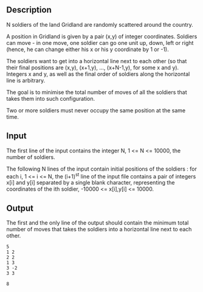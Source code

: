 <h2>Description</h2><p>N soldiers of the land Gridland are randomly scattered around the country.</p><p>A position in Gridland is given by a pair (x,y) of integer coordinates. Soldiers can move - in one move, one soldier can go one unit up, down, left or right (hence, he can change either his x or his y coordinate by 1 or -1).</p><p>The soldiers want to get into a horizontal line next to each other (so that their final positions are (x,y), (x+1,y), ..., (x+N-1,y), for some x and y). Integers x and y, as well as the final order of soldiers along the horizontal line is arbitrary.</p><p>The goal is to minimise the total number of moves of all the soldiers that takes them into such configuration.</p><p>Two or more soldiers must never occupy the same position at the same time.</p><h2>Input</h2><p>The first line of the input contains the integer N, 1 &lt;= N &lt;= 10000, the number of soldiers.</p><p>The following N lines of the input contain initial positions of the soldiers : for each i, 1 &lt;= i &lt;= N, the (i+1)<sup>st</sup> line of the input file contains a pair of integers x[i] and y[i] separated by a single blank character, representing the coordinates of the ith soldier, -10000 &lt;= x[i],y[i] &lt;= 10000.</p><h2>Output</h2><p>The first and the only line of the output should contain the minimum total number of moves that takes the soldiers into a horizontal line next to each other.</p>

<pre><code class="language-input1">5
1 2
2 2
1 3
3 -2
3 3
</code></pre>

<pre><code class="language-output1">8</code></pre>

